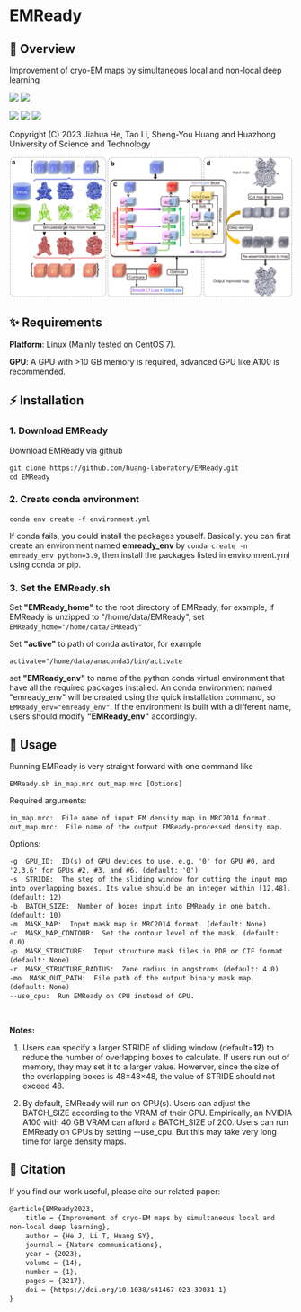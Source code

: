 # EMReady

## 📄 Overview

Improvement of cryo-EM maps by simultaneous local and non-local deep learning

<a href="#"><img src="https://img.shields.io/badge/Linux-Tested-yellow?logo=Linux&style=for-the-badge"/></a>   <a href="https://www.gnu.org/licenses/gpl-3.0.en.html#license-text"><img src="https://img.shields.io/badge/GPL%20License-v3.0-purple.svg?logo=GNU&style=for-the-badge"/></a>

<a href="https://pytorch.org/"><img src="https://img.shields.io/badge/PyTorch-v2.0-red.svg?logo=PyTorch&style=for-the-badge"/></a>   <a href="https://developer.nvidia.com/cuda-toolkit"><img src="https://img.shields.io/badge/CUDA-v11.7-green.svg?logo=Nvidia&style=for-the-badge"/></a>   <a href="https://python.org"><img src="https://img.shields.io/badge/python-v3.9-blue.svg?logo=python&style=for-the-badge"/></a>

Copyright (C) 2023 Jiahua He, Tao Li, Sheng-You Huang and Huazhong University of Science and Technology

<img src='assets/workflow.jpg' width='800'>



## ✨ Requirements

**Platform**: Linux (Mainly tested on CentOS 7).

**GPU**: A GPU with >10 GB memory is required, advanced GPU like A100 is recommended.



## ⚡ Installation

### 1. Download EMReady

Download EMReady via github
```
git clone https://github.com/huang-laboratory/EMReady.git
cd EMReady
```

### 2. Create conda environment
```
conda env create -f environment.yml
```
If conda fails, you could install the packages youself. Basically. you can first create an environment named **emready_env** by `conda create -n emready_env python=3.9`, then install the packages listed in environment.yml using conda or pip.

### 3. Set the EMReady.sh
Set **"EMReady_home"** to the root directory of EMReady, for example, if EMReady is unzipped to "/home/data/EMReady", set `EMReady_home="/home/data/EMReady"`

Set **"active"** to path of conda activator, for example
```
activate="/home/data/anaconda3/bin/activate
```

set **"EMReady_env"** to name of the python conda virtual environment that have all the required packages installed. An conda environment named "emready_env" will be created using the quick installation command, so `EMReady_env="emready_env"`. If the environment is built with a different name, users should modify **"EMReady_env"** accordingly.



## 🎯 Usage
Running EMReady is very straight forward with one command like
```
EMReady.sh in_map.mrc out_map.mrc [Options]
```
Required arguments:
```     
in_map.mrc:  File name of input EM density map in MRC2014 format.
out_map.mrc:  File name of the output EMReady-processed density map.
```

Options:
```
-g  GPU_ID:  ID(s) of GPU devices to use. e.g. '0' for GPU #0, and '2,3,6' for GPUs #2, #3, and #6. (default: '0')
-s  STRIDE:  The step of the sliding window for cutting the input map into overlapping boxes. Its value should be an integer within [12,48]. (default: 12)
-b  BATCH_SIZE:  Number of boxes input into EMReady in one batch. (default: 10)
-m  MASK_MAP:  Input mask map in MRC2014 format. (default: None)
-c  MASK_MAP_CONTOUR:  Set the contour level of the mask. (default: 0.0)
-p  MASK_STRUCTURE:  Input structure mask files in PDB or CIF format (default: None)
-r  MASK_STRUCTURE_RADIUS:  Zone radius in angstroms (default: 4.0)
-mo  MASK_OUT_PATH:  File path of the output binary mask map. (default: None)
--use_cpu:  Run EMReady on CPU instead of GPU.
```
<br>

**Notes:**
1. Users can specify a larger STRIDE of sliding window (default=**12**) to reduce the number of overlapping boxes to calculate. If users run out of memory, they may set it to a larger value. Howerver, since the size of the overlapping boxes is 48×48×48, the value of STRIDE should not exceed 48.

2. By default, EMReady will run on GPU(s). Users can adjust the BATCH_SIZE according to the VRAM of their GPU. Empirically, an NVIDIA A100 with 40 GB VRAM can afford a BATCH_SIZE of 200. Users can run EMReady on CPUs by setting --use_cpu. But this may take very long time for large density maps.


## 📝 Citation

If you find our work useful, please cite our related paper:
```
@article{EMReady2023,
	title = {Improvement of cryo-EM maps by simultaneous local and non-local deep learning},
	author = {He J, Li T, Huang SY},
	journal = {Nature communications},
	year = {2023},
	volume = {14},
	number = {1},
	pages = {3217},
	doi = {https://doi.org/10.1038/s41467-023-39031-1}
}
```